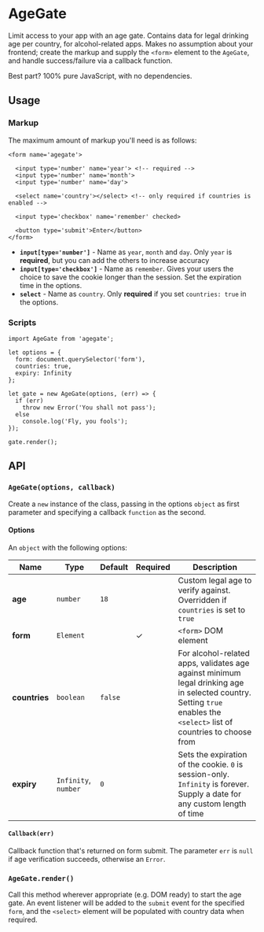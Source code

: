 # AgeGate
Limit access to your app with an age gate. Contains data for legal drinking age per country, for alcohol-related apps. Makes no assumption about your frontend; create the markup and supply the `<form>` element to the `AgeGate`, and handle success/failure via a callback function.

Best part? 100% pure JavaScript, with no dependencies.

## Usage

### Markup

The maximum amount of markup you'll need is as follows:
```
<form name='agegate'>

  <input type='number' name='year'> <!-- required -->
  <input type='number' name='month'>
  <input type='number' name='day'>
  
  <select name='country'></select> <!-- only required if countries is enabled -->
  
  <input type='checkbox' name='remember' checked>
  
  <button type='submit'>Enter</button>
</form>
```
* **`input[type='number']`** - Name as `year`, `month` and `day`. Only `year` is **required**, but you can add the others to increase accuracy
* **`input[type='checkbox']`** - Name as `remember`. Gives your users the choice to save the cookie longer than the session. Set the expiration time in the options.
* **`select`** - Name as `country`. Only **required** if you set `countries: true` in the options.

### Scripts
```
import AgeGate from 'agegate';

let options = {
  form: document.querySelector('form'),
  countries: true,
  expiry: Infinity
};

let gate = new AgeGate(options, (err) => {
  if (err)
    throw new Error('You shall not pass');
  else
    console.log('Fly, you fools');
});

gate.render();
```

## API

### `AgeGate(options, callback)`
Create a `new` instance of the class, passing in the options `object` as first parameter and specifying a callback `function` as the second.

#### Options

An `object` with the following options:

Name | Type | Default | Required | Description
--- | --- | --- | --- | ---
**age** | `number` | `18` | | Custom legal age to verify against. Overridden if `countries` is set to `true`
**form** | `Element` || ✓ | `<form>` DOM element
**countries** | `boolean` | `false` | | For alcohol-related apps, validates age against minimum legal drinking age in selected country. Setting `true` enables the `<select>` list of countries to choose from
**expiry** | `Infinity`, `number` | `0` | | Sets the expiration of the cookie. `0` is session-only. `Infinity` is forever. Supply a date for any custom length of time

#### `Callback(err)`
Callback function that's returned on form submit. The parameter `err` is `null` if age verification succeeds, otherwise an `Error`.

### `AgeGate.render()`

Call this method wherever appropriate (e.g. DOM ready) to start the age gate. An event listener will be added to the `submit` event for the specified `form`, and the `<select>` element will be populated with country data when required.
